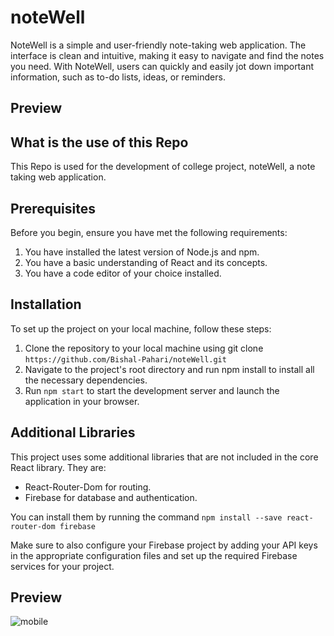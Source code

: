 # noteWell

NoteWell is a simple and user-friendly note-taking web application. The interface is clean and intuitive, making it easy to navigate and find the notes you need. With NoteWell, users can quickly and easily jot down important information, such as to-do lists, ideas, or reminders.

## Preview


## What is the use of this Repo

This Repo is used for the development of college project, noteWell, a note taking web application.

## Prerequisites
Before you begin, ensure you have met the following requirements:

1. You have installed the latest version of Node.js and npm.
2. You have a basic understanding of React and its concepts.
3. You have a code editor of your choice installed.

## Installation

To set up the project on your local machine, follow these steps:

1. Clone the repository to your local machine using git clone `https://github.com/Bishal-Pahari/noteWell.git`
2. Navigate to the project's root directory and run npm install to install all the necessary dependencies.
3. Run `npm start` to start the development server and launch the application in your browser.

## Additional Libraries

This project uses some additional libraries that are not included in the core React library. They are:

- React-Router-Dom for routing.
- Firebase for database and authentication.

You can install them by running the command `npm install --save react-router-dom firebase`

Make sure to also configure your Firebase project by adding your API keys in the appropriate configuration files and set up the required Firebase services for your project.

## Preview
![mobile](https://user-images.githubusercontent.com/61013432/223122437-f30d165e-518f-48db-bc7d-6c683f03c76f.png)
